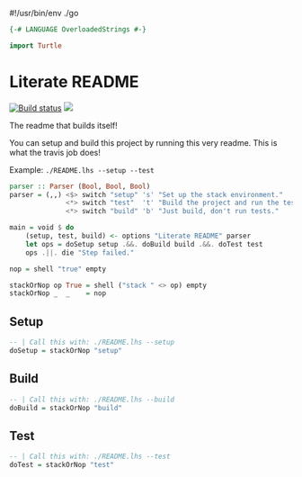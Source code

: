 #!/usr/bin/env ./go

```haskell
{-# LANGUAGE OverloadedStrings #-}

import Turtle
```

# Literate README

[![Build status](https://travis-ci.org/silky/literate-readme.svg)](https://travis-ci.org/silky/literate-readme) <a href="https://high5.cool/high5/754d8358-fe0b-5e5c-8407-beec85b1a603"><img src="https://high5.cool/static/img/high5-me-green.png" />
</a>

The readme that builds itself!

You can setup and build this project by running this very readme. This is what
the travis job does!

Example: `./README.lhs --setup --test`


```haskell
parser :: Parser (Bool, Bool, Bool)
parser = (,,) <$> switch "setup" 's' "Set up the stack environment."
              <*> switch "test"  't' "Build the project and run the tests."
              <*> switch "build" 'b' "Just build, don't run tests."
```

```haskell
main = void $ do
    (setup, test, build) <- options "Literate README" parser
    let ops = doSetup setup .&&. doBuild build .&&. doTest test
    ops .||. die "Step failed."

nop = shell "true" empty

stackOrNop op True = shell ("stack " <> op) empty
stackOrNop _  _    = nop
```

## Setup

```haskell
-- | Call this with: ./README.lhs --setup
doSetup = stackOrNop "setup"
```


## Build

```haskell
-- | Call this with: ./README.lhs --build
doBuild = stackOrNop "build"
```


## Test

```haskell
-- | Call this with: ./README.lhs --test
doTest = stackOrNop "test"
``` 
